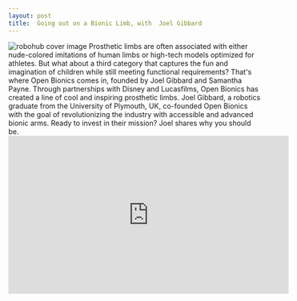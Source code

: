```yaml
---
layout: post
title:  Going out on a Bionic Limb, with  Joel Gibbard
---
```

<img class="alignnone size-large wp-image-95833" src="https://robohub.org/wp-content/uploads/2022/12/openbionics2-1024x968.jpeg " alt="robohub cover image">
Prosthetic limbs are often associated with either nude-colored imitations of human limbs or high-tech models optimized for athletes. But what about a third category that captures the fun and imagination of children while still meeting functional requirements? That's where Open Bionics comes in, founded by Joel Gibbard and Samantha Payne. Through partnerships with Disney and Lucasfilms, Open Bionics has created a line of cool and inspiring prosthetic limbs. Joel Gibbard, a robotics graduate from the University of Plymouth, UK, co-founded Open Bionics with the goal of revolutionizing the industry with accessible and advanced bionic arms. Ready to invest in their mission? Joel shares why you should be.
<iframe width="560" height="315" src="https://www.youtube.com/embed/UyIcwNjZWJU" title="YouTube video player" frameborder="0" allow="accelerometer; autoplay; clipboard-write; encrypted-media; gyroscope; picture-in-picture; web-share" allowfullscreen></iframe>